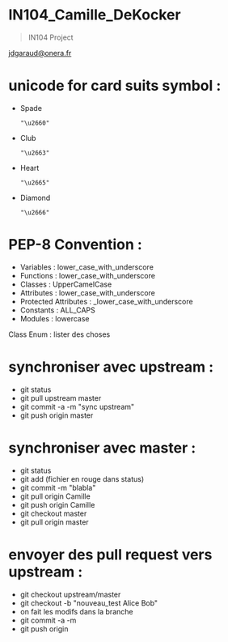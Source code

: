 IN104_Camille_DeKocker
==

>IN104 Project


jdgaraud@onera.fr


# unicode for card suits symbol :
  - Spade <pre><code>"\u2660"</code></pre> 
  - Club <pre><code>"\u2663"</code></pre> 
  - Heart <pre><code>"\u2665"</code></pre> 
  - Diamond <pre><code>"\u2666"</code></pre> 
  

# PEP-8 Convention :
  - Variables : lower_case_with_underscore
  - Functions : lower_case_with_underscore
  - Classes : UpperCamelCase
  - Attributes : lower_case_with_underscore
  - Protected Attributes : _lower_case_with_underscore
  - Constants : ALL_CAPS
  - Modules : lowercase


Class Enum : lister des choses

# synchroniser avec upstream :
  - git status
  - git pull upstream master
  - git commit -a -m "sync upstream"
  - git push origin master
  
  
# synchroniser avec master :
  - git status
  - git add (fichier en rouge dans status)
  - git commit -m "blabla"
  - git pull origin Camille
  - git push origin Camille
  - git checkout master
  - git pull origin master
  
# envoyer des pull request vers upstream :
  - git checkout upstream/master
  - git checkout -b "nouveau_test Alice Bob"
  - on fait les modifs dans la branche
  - git commit -a -m
  - git push origin
  
